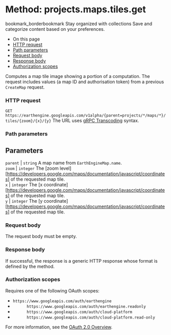  
#  Method: projects.maps.tiles.get 
bookmark_borderbookmark Stay organized with collections  Save and categorize content based on your preferences.
  * On this page
  * [HTTP request](https://developers.google.com/earth-engine/reference/rest/v1alpha/projects.maps.tiles/get#http-request)
  * [Path parameters](https://developers.google.com/earth-engine/reference/rest/v1alpha/projects.maps.tiles/get#path-parameters)
  * [Request body](https://developers.google.com/earth-engine/reference/rest/v1alpha/projects.maps.tiles/get#request-body)
  * [Response body](https://developers.google.com/earth-engine/reference/rest/v1alpha/projects.maps.tiles/get#response-body)
  * [Authorization scopes](https://developers.google.com/earth-engine/reference/rest/v1alpha/projects.maps.tiles/get#authorization-scopes)


Computes a map tile image showing a portion of a computation. The request includes values (a map ID and authorisation token) from a previous `CreateMap` request.
### HTTP request
`GET https://earthengine.googleapis.com/v1alpha/{parent=projects/*/maps/*}/tiles/{zoom}/{x}/{y}`
The URL uses [gRPC Transcoding](https://google.aip.dev/127) syntax.
### Path parameters
Parameters  
---  
`parent` |  `string` A map name from `EarthEngineMap.name`.  
`zoom` |  `integer` The [zoom level][https://developers.google.com/maps/documentation/javascript/coordinates] of the requested map tile.  
`x` |  `integer` The [x coordinate][https://developers.google.com/maps/documentation/javascript/coordinates] of the requested map tile.  
`y` |  `integer` The [y coordinate][https://developers.google.com/maps/documentation/javascript/coordinates] of the requested map tile.  
### Request body
The request body must be empty.
### Response body
If successful, the response is a generic HTTP response whose format is defined by the method.
### Authorization scopes
Requires one of the following OAuth scopes:
  * `https://www.googleapis.com/auth/earthengine`
  * `      https://www.googleapis.com/auth/earthengine.readonly`
  * `      https://www.googleapis.com/auth/cloud-platform`
  * `      https://www.googleapis.com/auth/cloud-platform.read-only`


For more information, see the [OAuth 2.0 Overview](https://developers.google.com/identity/protocols/OAuth2).
